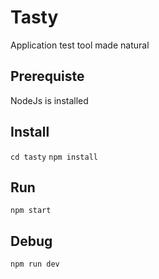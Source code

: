 # Tasty

Application test tool made natural

## Prerequiste

NodeJs is installed

## Install

`cd tasty`
`npm install`

## Run

`npm start`

## Debug

`npm run dev`